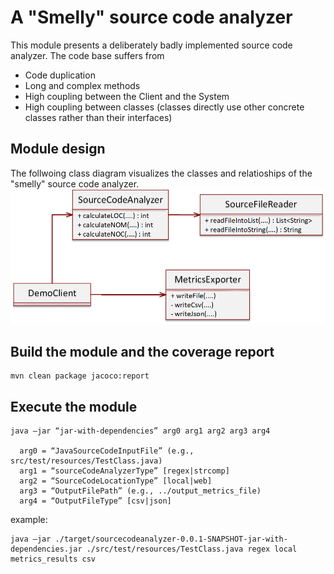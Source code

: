 # A "Smelly" source code analyzer
This module presents a deliberately badly implemented source code analyzer. The code base suffers from
- Code duplication
- Long and complex methods
- High coupling between the Client and the System
- High coupling between classes (classes directly use other concrete classes rather than their interfaces)

## Module design
The follwoing class diagram visualizes the classes and relatioships of the "smelly" source code analyzer. 
![](smelly_class_diagram.png)

## Build the module and the coverage report
```
mvn clean package jacoco:report
```

## Execute the module
```
java –jar “jar-with-dependencies” arg0 arg1 arg2 arg3 arg4

  arg0 = “JavaSourceCodeInputFile” (e.g., src/test/resources/TestClass.java)
  arg1 = “sourceCodeAnalyzerType” [regex|strcomp]
  arg2 = “SourceCodeLocationType” [local|web]
  arg3 = “OutputFilePath” (e.g., ../output_metrics_file)
  arg4 = “OutputFileType” [csv|json]
```
example: 
```
java –jar ./target/sourcecodeanalyzer-0.0.1-SNAPSHOT-jar-with-dependencies.jar ./src/test/resources/TestClass.java regex local metrics_results csv
```
